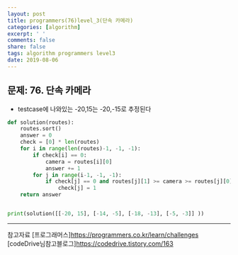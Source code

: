 ```yaml
---
layout: post
title: programmers(76)level_3(단속 카메라)
categories: [algorithm]
excerpt: ' '
comments: false
share: false
tags: algorithm programmers level3
date: 2019-08-06
---
```


## 문제: 76. 단속 카메라

- testcase에 나와있는 -20,15는 -20,-15로 추정된다

```python
def solution(routes):
    routes.sort()
    answer = 0
    check = [0] * len(routes)
    for i in range(len(routes)-1, -1, -1):
        if check[i] == 0:
            camera = routes[i][0]
            answer += 1
        for j in range(i-1, -1, -1):
            if check[j] == 0 and routes[j][1] >= camera >= routes[j][0]:
                check[j] = 1
    return answer


print(solution([[-20, 15], [-14, -5], [-18, -13], [-5, -3]]	))

```

---

참고자료
[프로그래머스]<https://programmers.co.kr/learn/challenges>
[codeDrive님참고블로그]<https://codedrive.tistory.com/163>
